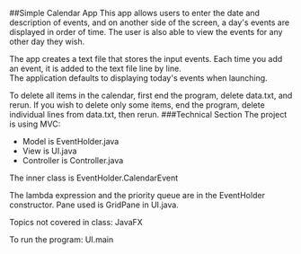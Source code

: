 ##Simple Calendar App
This app allows users to enter the date and description of events,
and on another side of the screen, a day's events are displayed in order of
time. The user is also able to view the events for any other day they wish. 

The app creates a text file that stores the input events. 
Each time you add an event, it is added to the text file line by line.  
The application defaults to displaying today's events when launching.

To delete all items in the calendar, first end the program, delete data.txt, and rerun.
If you wish to delete only some items, end the program, delete individual lines
from data.txt, then rerun. 
###Technical Section
The project is using MVC:
* Model is EventHolder.java
* View is UI.java
* Controller is Controller.java

The inner class is EventHolder.CalendarEvent 

The lambda expression and the priority queue are
in the EventHolder constructor.
Pane used is GridPane in UI.java.

Topics not covered in class: JavaFX

To run the program: UI.main 


